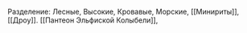 Разделение: Лесные, Высокие, Кровавые, Морские, [[Минириты]], [[Дроу]].
[[Пантеон Эльфиской Колыбели]], 
